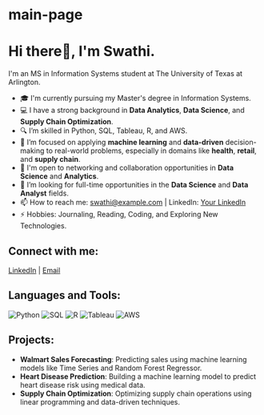 # main-page

# Hi there👋, I'm Swathi.

I'm an MS in Information Systems student at The University of Texas at Arlington.

- 🎓 I'm currently pursuing my Master's degree in Information Systems.
- 💻 I have a strong background in **Data Analytics**, **Data Science**, and **Supply Chain Optimization**.
- 🔍 I’m skilled in Python, SQL, Tableau, R, and AWS.
- 🌱 I’m focused on applying **machine learning** and **data-driven** decision-making to real-world problems, especially in domains like **health**, **retail**, and **supply chain**.
- 👥 I'm open to networking and collaboration opportunities in **Data Science** and **Analytics**.
- 💼 I’m looking for full-time opportunities in the **Data Science** and **Data Analyst** fields.
- 📫 How to reach me: [swathi@example.com](mailto:swathi@example.com) | LinkedIn: [Your LinkedIn](#)
- ⚡ Hobbies: Journaling, Reading, Coding, and Exploring New Technologies.

## Connect with me:
[LinkedIn](#) | [Email](mailto:swathi@example.com)

## Languages and Tools:
![Python](https://img.shields.io/badge/Python-3776AB?style=flat&logo=python&logoColor=white)
![SQL](https://img.shields.io/badge/SQL-4479A1?style=flat&logo=sql&logoColor=white)
![R](https://img.shields.io/badge/R-276DC3?style=flat&logo=r&logoColor=white)
![Tableau](https://img.shields.io/badge/Tableau-E97627?style=flat&logo=tableau&logoColor=white)
![AWS](https://img.shields.io/badge/AWS-232F3E?style=flat&logo=amazonaws&logoColor=white)

## Projects:
- **Walmart Sales Forecasting**: Predicting sales using machine learning models like Time Series and Random Forest Regressor.
- **Heart Disease Prediction**: Building a machine learning model to predict heart disease risk using medical data.
- **Supply Chain Optimization**: Optimizing supply chain operations using linear programming and data-driven techniques.
